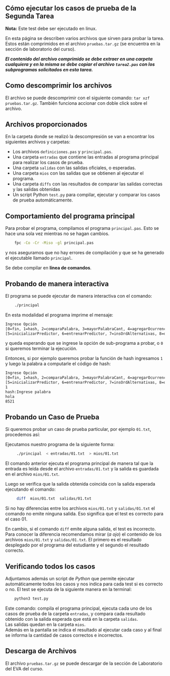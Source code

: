 

## Cómo ejecutar los casos de prueba de la Segunda Tarea

**Nota:**  Este test debe ser ejecutado en linux.

En esta página se describen varios archivos que sirven para probar la
tarea. Estos están comprimidos en el archivo `pruebas.tar.gz` (se
encuentra en la sección de laboratorio del curso).

***El contenido del archivo comprimido se debe extraer en una carpeta
cualquiera y en la misma se debe copiar el archivo `tarea2.pas` con los
subprogramas solicitados en esta tarea.***

## Como descomprimir los archivos

El archivo se puede descomprimir con el siguiente comando: `tar xzf pruebas.tar.gz`.
También funciona accionar con doble click sobre el archivo.

## Archivos proporcionados

En la carpeta donde se realizó la descompresión se van a encontrar los siguientes archivos y carpetas:

-    Los archivos `definiciones.pas` y `principal.pas`.
-    Una carpeta  `entradas` que contiene las entradas al programa principal para realizar los casos de prueba.
-    Una carpeta  `salidas` con las salidas oficiales, o esperadas.
-    Una carpeta  `mios` con las salidas que se obtienen al ejecutar el programa.
-    Una carpeta  `diffs` con las resultados de comparar las salidas correctas y las salidas obtenidas
-    Un script Python `test.py` para compilar, ejecutar y comparar los casos de prueba automáticamente.


## Comportamiento del programa principal

 Para probar el programa, compilamos el programa `principal.pas`. 
 Esto se hace una sola vez mientras no se hagan cambios.

```bash
    fpc -Co -Cr -Miso -gl principal.pas
```

y nos aseguramos que no hay errores de compilación y que se ha generado el ejecutable llamado `principal`.

Se debe compilar en **línea de comandos**.

## Probando de manera interactiva

El programa se puede ejecutar de manera interactiva con el comando:

```bash
    ./principal
```

En esta modalidad el programa imprime el mensaje:
```bash
Ingrese Opción
[0=fin, 1=hash, 2=comparaPalabra, 3=mayorPalabraCant, 4=agregarOcurrencia]
[5=inicializarPredictor, 6=entrenarPredictor, 7=insOrdAlternativas, 8=obtenerAlternativas]
```
y queda esperando que se ingrese la opción de sub-programa a probar, o `0` si queremos terminar la ejecución.

Entonces, si por ejemplo queremos probar la función de hash ingresamos `1` y luego la palabra a computarle el código de hash:
```bash
Ingrese Opción
[0=fin, 1=hash, 2=comparaPalabra, 3=mayorPalabraCant, 4=agregarOcurrencia]
[5=inicializarPredictor, 6=entrenarPredictor, 7=insOrdAlternativas, 8=obtenerAlternativas]
1
hash:Ingrese palabra
hola
8521
```




## Probando un Caso de Prueba

Si queremos probar un caso de prueba particular, por ejemplo  `01.txt`, procedemos así:

Ejecutamos nuestro programa de la siguiente forma:

```bash
     ./principal  < entradas/01.txt  > mios/01.txt
```

El comando anterior ejecuta el programa principal de manera tal que la
entrada es leída desde el archivo `entradas/01.txt` y la salida es
guardada en el archivo `mios/01.txt`.

Luego se verifica que la salida obtenida coincida con la salida esperada ejecutando el comando:

```bash
     diff  mios/01.txt  salidas/01.txt 
```

Si no hay diferencias entre los archivos `mios/01.txt` y `salidas/01.txt` el comando no emite ninguna salida.
Eso significa que el test es correcto para el caso 01.

En cambio, si el comando `diff` emite alguna salida, el test es incorrecto. Para conocer la diferencia
recomendamos mirar (*a ojo*) el contenido de los archivos `mios/01.txt` y `salidas/01.txt`. 
El primero es el resultado desplegado por el programa del estudiante y el segundo el resultado correcto.

## Verificando todos los casos

Adjuntamos además un script de *Python* que permite ejecutar
automáticamente todos los casos y nos indica para cada test si es
correcto o no. El test se ejecuta de la siguiente manera en la
terminal:

```python
    python3 test.py
```

Este comando: compila el programa principal, ejecuta cada uno de los
casos de prueba de la carpeta `entradas`, y compara cada resultado
obtenido con la salida esperada que está en la carpeta `salidas`.  
Las salidas quedan en la
carpeta `mios`.  
Además en la
pantalla se indica el resultado al ejecutar cada caso y al final se
informa la cantidad de casos correctos e incorrectos.

## Descarga de Archivos

El archivo `pruebas.tar.gz` se puede descargar de la sección de Laboratorio del EVA del curso.


